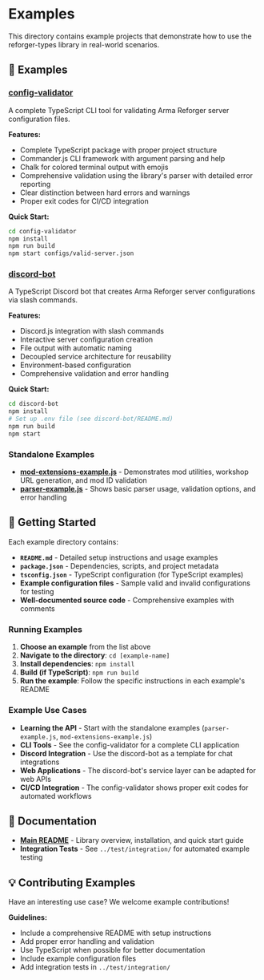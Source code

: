 # Examples

This directory contains example projects that demonstrate how to use the reforger-types library in real-world scenarios.

## 📁 Examples

### [config-validator](./config-validator/)
A complete TypeScript CLI tool for validating Arma Reforger server configuration files.

**Features:**
- Complete TypeScript package with proper project structure
- Commander.js CLI framework with argument parsing and help
- Chalk for colored terminal output with emojis
- Comprehensive validation using the library's parser with detailed error reporting
- Clear distinction between hard errors and warnings
- Proper exit codes for CI/CD integration

**Quick Start:**
```bash
cd config-validator
npm install
npm run build
npm start configs/valid-server.json
```

### [discord-bot](./discord-bot/)
A TypeScript Discord bot that creates Arma Reforger server configurations via slash commands.

**Features:**
- Discord.js integration with slash commands
- Interactive server configuration creation
- File output with automatic naming
- Decoupled service architecture for reusability
- Environment-based configuration
- Comprehensive validation and error handling

**Quick Start:**
```bash
cd discord-bot
npm install
# Set up .env file (see discord-bot/README.md)
npm run build
npm start
```

### Standalone Examples

- **[mod-extensions-example.js](./mod-extensions-example.js)** - Demonstrates mod utilities, workshop URL generation, and mod ID validation
- **[parser-example.js](./parser-example.js)** - Shows basic parser usage, validation options, and error handling

## 🚀 Getting Started

Each example directory contains:
- **`README.md`** - Detailed setup instructions and usage examples
- **`package.json`** - Dependencies, scripts, and project metadata
- **`tsconfig.json`** - TypeScript configuration (for TypeScript examples)
- **Example configuration files** - Sample valid and invalid configurations for testing
- **Well-documented source code** - Comprehensive examples with comments

### Running Examples

1. **Choose an example** from the list above
2. **Navigate to the directory**: `cd [example-name]`
3. **Install dependencies**: `npm install`
4. **Build (if TypeScript)**: `npm run build`
5. **Run the example**: Follow the specific instructions in each example's README

### Example Use Cases

- **Learning the API** - Start with the standalone examples (`parser-example.js`, `mod-extensions-example.js`)
- **CLI Tools** - See the config-validator for a complete CLI application
- **Discord Integration** - Use the discord-bot as a template for chat integrations
- **Web Applications** - The discord-bot's service layer can be adapted for web APIs
- **CI/CD Integration** - The config-validator shows proper exit codes for automated workflows

## 📖 Documentation

- **[Main README](../README.md)** - Library overview, installation, and quick start guide
- **Integration Tests** - See `../test/integration/` for automated example testing

## 💡 Contributing Examples

Have an interesting use case? We welcome example contributions! 

**Guidelines:**
- Include a comprehensive README with setup instructions
- Add proper error handling and validation
- Use TypeScript when possible for better documentation
- Include example configuration files
- Add integration tests in `../test/integration/`
